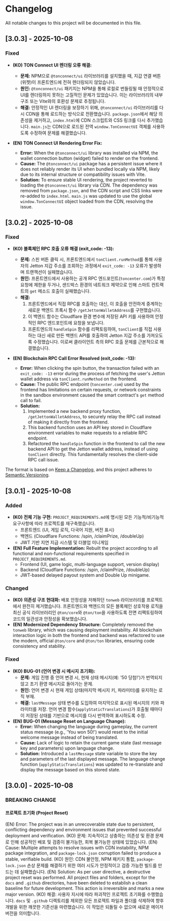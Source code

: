 # Changelog

All notable changes to this project will be documented in this file.

## [3.0.3] - 2025-10-08

### Fixed

- **(KO) TON Connect UI 렌더링 오류 해결:**
  - **문제:** NPM으로 `@tonconnect/ui` 라이브러리를 설치했을 때, 지갑 연결 버튼(위젯)이 프론트엔드에 전혀 렌더링되지 않았습니다.
  - **원인:** `@tonconnect/ui` 패키지는 NPM을 통해 로컬로 번들링될 때 안정적으로 UI를 렌더링하지 못하는 고질적인 문제가 있었습니다. 이는 라이브러리의 내부 구조 또는 Vite와의 호환성 문제로 추정됩니다.
  - **해결:** 안정적인 UI 렌더링을 보장하기 위해, `@tonconnect/ui` 라이브러리를 다시 CDN을 통해 로드하는 방식으로 전환했습니다. `package.json`에서 해당 의존성을 제거하고, `index.html`에 CDN 스크립트와 CSS 링크를 다시 추가했습니다. `main.js`는 CDN으로 로드된 전역 `window.TonConnectUI` 객체를 사용하도록 수정하여 문제를 해결했습니다.

- **(EN) TON Connect UI Rendering Error Fix:**
  - **Error:** When the `@tonconnect/ui` library was installed via NPM, the wallet connection button (widget) failed to render on the frontend.
  - **Cause:** The `@tonconnect/ui` package has a persistent issue where it does not reliably render its UI when bundled locally via NPM, likely due to its internal structure or compatibility issues with Vite.
  - **Solution:** To ensure stable UI rendering, the project reverted to loading the `@tonconnect/ui` library via CDN. The dependency was removed from `package.json`, and the CDN script and CSS links were re-added to `index.html`. `main.js` was updated to use the global `window.TonConnectUI` object loaded from the CDN, resolving the issue.

## [3.0.2] - 2025-10-08

### Fixed

- **(KO) 블록체인 RPC 호출 오류 해결 (exit_code: -13):**
  - **문제:** 스핀 버튼 클릭 시, 프론트엔드에서 `tonClient.runMethod`를 통해 사용자의 Jetton 지갑 주소를 조회하는 과정에서 `exit_code: -13` 오류가 발생하며 트랜잭션이 실패했습니다.
  - **원인:** 프론트엔드에서 사용하는 공개 RPC 엔드포인트(`toncenter.com`)가 특정 요청에 제한을 두거나, 샌드박스 환경의 네트워크 제약으로 인해 스마트 컨트랙트의 `get` 메소드 호출이 실패했습니다.
  - **해결:**
    1.  프론트엔드에서 직접 RPC를 호출하는 대신, 이 호출을 안전하게 중계하는 새로운 백엔드 프록시 함수 `/getJettonWalletAddress`를 구현했습니다.
    2.  이 백엔드 함수는 Cloudflare 환경 변수에 저장된 API 키를 사용하여 안정적인 RPC 엔드포인트에 요청을 보냅니다.
    3.  프론트엔드의 `handleSpin` 함수를 리팩토링하여, `tonClient`를 직접 사용하는 대신 새로 만든 백엔드 API를 호출하여 Jetton 지갑 주소를 가져오도록 수정했습니다. 이로써 클라이언트 측의 RPC 호출 문제를 근본적으로 해결했습니다.

- **(EN) Blockchain RPC Call Error Resolved (exit_code: -13):**
  - **Error:** When clicking the spin button, the transaction failed with an `exit_code: -13` error during the process of fetching the user's Jetton wallet address via `tonClient.runMethod` on the frontend.
  - **Cause:** The public RPC endpoint (`toncenter.com`) used by the frontend has limitations on certain requests, or network constraints in the sandbox environment caused the smart contract's `get` method call to fail.
  - **Solution:**
    1.  Implemented a new backend proxy function, `/getJettonWalletAddress`, to securely relay the RPC call instead of making it directly from the frontend.
    2.  This backend function uses an API key stored in Cloudflare environment variables to make requests to a reliable RPC endpoint.
    3.  Refactored the `handleSpin` function in the frontend to call the new backend API to get the Jetton wallet address, instead of using `tonClient` directly. This fundamentally resolves the client-side RPC call issue.

The format is based on [Keep a Changelog](https://keepachangelog.com/en/1.0.0/),
and this project adheres to [Semantic Versioning](https://semver.org/spec/v2.0.0.html).

## [3.0.1] - 2025-10-08

### Added

- **(KO) 전체 기능 구현:** `PROJECT_REQUIREMENTS.md`에 명시된 모든 기능적/비기능적 요구사항에 따라 프로젝트를 재구축했습니다.
  - 프론트엔드 (UI, 게임 로직, 다국어 지원, 버전 표시)
  - 백엔드 (Cloudflare Functions: /spin, /claimPrize, /doubleUp)
  - JWT 기반 지연 지급 시스템 및 더블업 미니게임
- **(EN) Full Feature Implementation:** Rebuilt the project according to all functional and non-functional requirements specified in `PROJECT_REQUIREMENTS.md`.
  - Frontend (UI, game logic, multi-language support, version display)
  - Backend (Cloudflare Functions: /spin, /claimPrize, /doubleUp)
  - JWT-based delayed payout system and Double Up minigame.

### Changed

- **(KO) 의존성 구조 현대화:** 배포 안정성을 저해하던 `tonweb` 라이브러리를 프로젝트에서 완전히 제거했습니다. 프론트엔드와 백엔드의 모든 블록체인 상호작용 로직을 최신 공식 라이브러리인 `@ton/core`와 `@ton/ton`을 사용하도록 전면 리팩토링하여 코드의 일관성과 안정성을 확보했습니다.
- **(EN) Modernized Dependency Structure:** Completely removed the `tonweb` library, which was causing deployment instability. All blockchain interaction logic in both the frontend and backend was refactored to use the modern, official `@ton/core` and `@ton/ton` libraries, ensuring code consistency and stability.

### Fixed

- **(KO) BUG-01 (언어 변경 시 메시지 초기화):**
  - **문제:** 게임 진행 중 언어 변경 시, 현재 상태 메시지(예: '50 당첨!')가 번역되지 않고 초기 환영 메시지로 돌아가는 문제.
  - **원인:** 언어 변경 시 현재 게임 상태(마지막 메시지 키, 파라미터)를 유지하는 로직 부재.
  - **해결:** `lastMessage` 상태 변수를 도입하여 마지막으로 표시된 메시지의 키와 파라미터를 저장. 언어 변경 함수(`applyStaticTranslations`)가 호출될 때마다 이 저장된 상태를 기반으로 메시지를 다시 번역하여 표시하도록 수정.
- **(EN) BUG-01 (Message Reset on Language Change):**
  - **Error:** When changing the language during gameplay, the current status message (e.g., 'You won 50!') would reset to the initial welcome message instead of being translated.
  - **Cause:** Lack of logic to retain the current game state (last message key and parameters) upon language change.
  - **Solution:** Introduced a `lastMessage` state variable to store the key and parameters of the last displayed message. The language change function (`applyStaticTranslations`) was updated to re-translate and display the message based on this stored state.

## [3.0.0] - 2025-10-08

### BREAKING CHANGE

#### 프로젝트 초기화 (Project Reset)

(EN) Error: The project was in an unrecoverable state due to persistent, conflicting dependency and environment issues that prevented successful deployment and verification.
(KO) 문제: 지속적이고 상충하는 의존성 및 환경 문제로 인해 성공적인 배포 및 검증이 불가능한, 회복 불가능한 상태에 있었습니다.
(EN) Cause: Multiple attempts to resolve issues with CDN instability, NPM package integration, and `package-lock.json` corruption failed to produce a stable, verifiable build.
(KO) 원인: CDN 불안정, NPM 패키지 통합, `package-lock.json` 손상 문제를 해결하기 위한 여러 시도가 안정적이고 검증 가능한 빌드를 만드는 데 실패했습니다.
(EN) Solution: As per user directive, a destructive project reset was performed. All project files and folders, except for the `docs` and `.github` directories, have been deleted to establish a clean baseline for future development. This action is irreversible and marks a new major version.
(KO) 해결: 사용자 지시에 따라 파괴적인 프로젝트 초기화를 수행했습니다. `docs` 및 `.github` 디렉토리를 제외한 모든 프로젝트 파일과 폴더를 삭제하여 향후 개발을 위한 깨끗한 기준선을 마련했습니다. 이 작업은 되돌릴 수 없으며 새로운 메이저 버전을 의미합니다.

